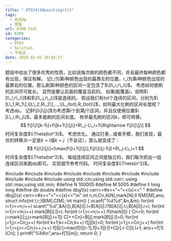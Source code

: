 ```yaml
---
title: " DTOJ4110painting\t\t"
tags:
  - 区间dp
  - 思路
url: 6300.html
id: 6300
categories:
  - DTOJ
  - Solution
  - 不会证
date: 2019-02-01 20:03:17
---
```


题目中给出了很多优秀的性质，比如说每次刷的颜色都不同，并且最终每种颜色都有出现，保证有解。 记$l\_i$为第$i$种颜色出现的最靠左的位置，$r\_i$为第$i$种颜色出现的最靠右的位置。那么刷第$i$种颜色的区间一定包含了$\[l\_i,r\_i\]$。 考虑如何使刷的区间尽可能长。 显然是要让后面的覆盖当前的。 如果$j$能覆盖$i$，说明$\[l\_i,r\_i\]$和$\[l\_j,r\_j\]$是连续的。 假设我们有$tot$个连续的区间，分别为$\[L\_1,R\_1\],\[L\_2,R\_2\],…,\[L_{tot},R_{tot}\]$，如何最大化刷的区间长度呢？ 考虑dp。 记$f\[i\]\[j\]$为考虑第$i$个到第$j$个区间，并且仅使用位置$\[L\_i,R\_j\]$，最多能刷的区间长度。 枚举最先刷的区间$k$，即可转移。 $$ f\[i\]\[k-1\]+f\[k+1\]\[j\]+R\_j-L\_i+1\\Rightarrow f\[i\]\[j\] $$ 时间复杂度$\\Theta(tot^3)$。 考虑优化。 通过打表…或者手模，我们发现，最优的转移点一定是$k=i$或$k=j$（不会证），那么就变成了： $$ f\[i\]\[j\]=\\max(f\[i+1\]\[j\],f\[i\]\[j-1\])+R\_j-L\_i+1 $$ 时间复杂度$\\Theta(tot^2)$。 每组连续区间之间是独立的，我们每次抓出一组连续区间来跑dp即可。 实现细节参考代码。 时间复杂度$\\Theta(n^2)$。

#include<iostream>
#include<cstdio>
#include<cstdlib>
#include<cmath>
#include<cstring>
#include<string>
#include<algorithm>
#include<queue>
#include<vector>
#include<set>
#include<map>
using std::cin;using std::cerr;
using std::max;using std::min;
#define N 100005
#define M 5005
#define ll long long
#define db double
#define dbg1(x) cerr<<#x<<"="<<(x)<<" "
#define dbg2(x) cerr<<#x<<"="<<(x)<<"\\n"
int n,m,Cn,A\[N\],mark\[N\];ll f\[M\]\[M\],ans;
struct info{int l,r;}B\[M\],C\[M\];
int main()
{
	scanf("%d%d",&n,&m);
	for(int i=1;i<=n;i++) scanf("%d",&A\[i\]),B\[A\[i\]\].l=B\[A\[i\]\].l?B\[A\[i\]\].l:i,B\[A\[i\]\].r=i;
	for(int i=1;i<=m;i++) mark\[B\[i\].l\]=i;
	for(int i=1;i<=n;i++) if(mark\[i\])
	{
		Cn=0;
		for(int j=mark\[i\];j;j=mark\[B\[j\].r+1\]) C\[++Cn\]=B\[j\],mark\[B\[j\].l\]=0;
		for(int j=1;j<=Cn;j++)
			for(int k=1;k<=Cn;k++) f\[j\]\[k\]=0;
		for(int j=1;j<=Cn;j++)
			for(int l=1,r=j;r<=Cn;l++,r++) f\[l\]\[r\]=max(f\[l\]\[r-1\],f\[l+1\]\[r\])+C\[r\].r-C\[l\].l+1;
		ans+=f\[1\]\[Cn\];
	}
	printf("%lld\\n",ans+f\[1\]\[m\]);
	return 0;
}